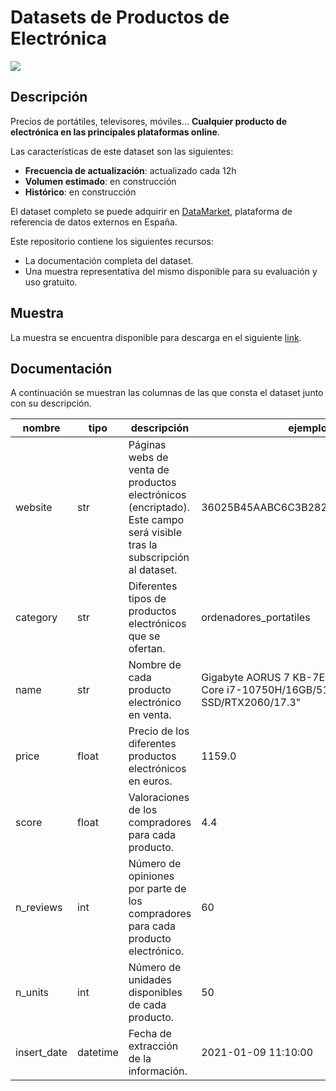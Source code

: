 # Datasets de Productos de Electrónica

<a href="https://datamarket.es">
  <img src="https://datamarket.es/media/banners/productos-de-electronica-banner.png">
</a>

## Descripción

Precios de portátiles, televisores, móviles... __Cualquier producto de electrónica en las principales plataformas online__. 

Las características de este dataset son las siguientes:

* __Frecuencia de actualización__: actualizado cada 12h
* __Volumen estimado__: en construcción
* __Histórico__: en construcción

El dataset completo se puede adquirir en [DataMarket](https://datamarket.es/#productos-de-electronica-dataset), plataforma de referencia de datos externos en España. 

Este repositorio contiene los siguientes recursos:

* La documentación completa del dataset.
* Una muestra representativa del mismo disponible para su evaluación y uso gratuito.

## Muestra

La muestra se encuentra disponible para descarga en el siguiente [link](https://github.com/Data-Market/productos-de-electronica/blob/main/productos-de-electronica-sample.csv).

## Documentación
A continuación se muestran las columnas de las que consta el dataset junto con su descripción.

| nombre      | tipo     | descripción                                                                                                            | ejemplo                                                                         |
|-------------|----------|------------------------------------------------------------------------------------------------------------------------|---------------------------------------------------------------------------------|
| website     | str      | Páginas webs de venta de productos electrónicos (encriptado). Este campo será visible tras la subscripción al dataset. | 36025B45AABC6C3B282A0DCD6578DFBF                                                |
| category    | str      | Diferentes tipos de productos electrónicos que se ofertan.                                                             | ordenadores_portatiles                                                          |
| name        | str      | Nombre de cada producto electrónico en venta.                                                                          | Gigabyte AORUS 7 KB-7ES1130SD Intel Core i7-10750H/16GB/512GB SSD/RTX2060/17.3" |
| price       | float    | Precio de los diferentes productos electrónicos en euros.                                                              | 1159.0                                                                          |
| score       | float    | Valoraciones de los compradores para cada producto.                                                                    | 4.4                                                                             |
| n_reviews   | int      | Número de opiniones por parte de los compradores para cada producto electrónico.                                       | 60                                                                              |
| n_units     | int      | Número de unidades disponibles de cada producto.                                                                       | 50                                                                              |
| insert_date | datetime | Fecha de extracción de la información.                                                                                 | 2021-01-09 11:10:00                                                             |
